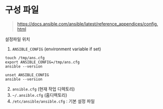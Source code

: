 # 구성 파일

> https://docs.ansible.com/ansible/latest/reference_appendices/config.html

설정파일 위치
1.   `ANSIBLE_CONFIG` (environment variable if set)
```
touch /tmp/ans.cfg
export ANSIBLE_CONFIG=/tmp/ans.cfg
ansible --version

unset ANSIBLE_CONFIG
ansible --version
```
2.  `ansible.cfg` (현재 작업 디렉토리)
3.   `~/.ansible.cfg` (홈디렉토리)
4.  `/etc/ansible/ansible.cfg` : 기본 설정 파일





